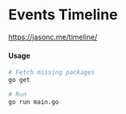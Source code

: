# Events Timeline

https://jasonc.me/timeline/

#### Usage

```bash
# Fetch missing packages
go get

# Run
go run main.go
```
